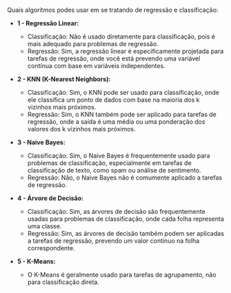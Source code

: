 Quais algoritmos podes usar em se tratando de regressão e classificação:

- **1 - Regressão Linear:**
  - Classificação: Não é usado diretamente para classificação, pois é mais adequado para problemas de regressão.
  - Regressão: Sim, a regressão linear é especificamente projetada para tarefas de regressão, onde você está prevendo uma variável contínua com base em variáveis independentes.

- **2 - KNN (K-Nearest Neighbors):**
  - Classificação: Sim, o KNN pode ser usado para classificação, onde ele classifica um ponto de dados com base na maioria dos k vizinhos mais próximos.
  - Regressão: Sim, o KNN também pode ser aplicado para tarefas de regressão, onde a saída é uma média ou uma ponderação dos valores dos k vizinhos mais próximos.

- **3 - Naive Bayes:**
  - Classificação: Sim, o Naive Bayes é frequentemente usado para problemas de classificação, especialmente em tarefas de classificação de texto, como spam ou análise de sentimento.
  - Regressão: Não, o Naive Bayes não é comumente aplicado a tarefas de regressão.

- **4 - Árvore de Decisão:**
  - Classificação: Sim, as árvores de decisão são frequentemente usadas para problemas de classificação, onde cada folha representa uma classe.
  - Regressão: Sim, as árvores de decisão também podem ser aplicadas a tarefas de regressão, prevendo um valor contínuo na folha correspondente.

- **5 - K-Means:**
  - O K-Means é geralmente usado para tarefas de agrupamento, não para classificação direta.